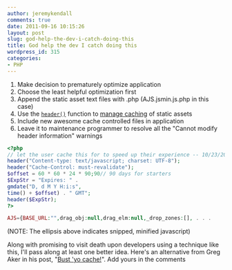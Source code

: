 ```yaml
---
author: jeremykendall
comments: true
date: 2011-09-16 10:15:26
layout: post
slug: god-help-the-dev-i-catch-doing-this
title: God help the dev I catch doing this
wordpress_id: 315
categories:
- PHP
---
```


1. Make decision to prematurely optimize application
2. Choose the least helpful optimization first
3. Append the static asset text files with .php (AJS.jsmin.js.php in this case)
4. Use the [`header()`](http://us.php.net/manual/en/function.header.php) function to [manage caching](http://condor.depaul.edu/dmumaugh/readings/handouts/SE435/HTTP/node24.html) of static assets
5. Include new awesome cache controlled files in application
6. Leave it to maintenance programmer to resolve all the "Cannot modify header information" warnings

```php
<?php
// let the user cache this for to speed up their experience -- 10/23/2008
header("Content-type: text/javascript; charset: UTF-8");
header("Cache-Control: must-revalidate");
$offset = 60 * 60 * 24 * 90;90// 90 days for starters
$ExpStr = "Expires: " . 
gmdate("D, d M Y H:i:s",
time() + $offset) . " GMT";
header($ExpStr);
?>

AJS={BASE_URL:"",drag_obj:null,drag_elm:null,_drop_zones:[], . . .
```

(NOTE: The ellipsis above indicates snipped, minified javascript)

Along with promising to visit death upon developers using a technique like this, I'll pass along at least one better idea.  Here's an alternative from Greg Aker in his post, "[Bust 'yo cache!](http://www.gregaker.net/2011/aug/31/bust_yo_cache/)".  Add yours in the comments
